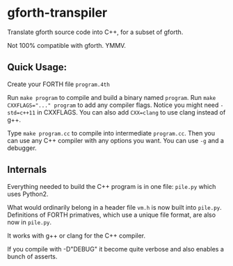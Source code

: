 # gforth-transpiler
Translate gforth source code into C++, for a subset of gforth.

Not 100% compatible with gforth.  YMMV.

## Quick Usage:

Create your FORTH file `program.4th`

Run `make program` to compile and build a binary named `program`.
Run `make CXXFLAGS="..." program` to add any compiler flags.
Notice you might need `-std=c++11` in CXXFLAGS.
You can also add `CXX=clang` to use clang instead of g++.

Type `make program.cc` to compile into intermediate `program.cc`.
Then you can use any C++ compiler with any options you want.  You can use `-g`
and a debugger.

## Internals

Everything needed to build the C++ program is in one file: `pile.py`
which uses Python2.

What would ordinarily belong in a header file `vm.h` is now built into
`pile.py`.  Definitions of FORTH primatives, which use a unique file
format, are also now in `pile.py`.

It works with g++ or clang for the C++ compiler.

If you compile with -D"DEBUG" it become quite verbose and also enables
a bunch of asserts.
